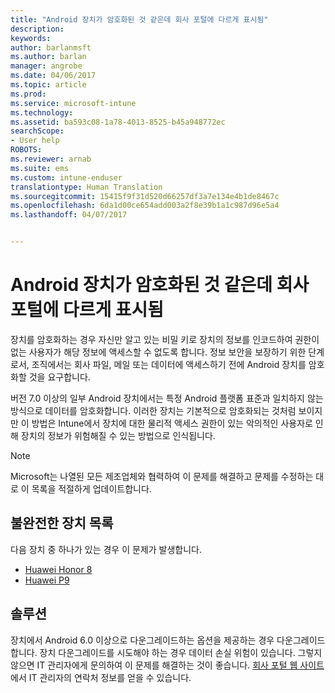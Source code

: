 ```yaml
---
title: "Android 장치가 암호화된 것 같은데 회사 포털에 다르게 표시됨"
description: 
keywords: 
author: barlanmsft
ms.author: barlan
manager: angrobe
ms.date: 04/06/2017
ms.topic: article
ms.prod: 
ms.service: microsoft-intune
ms.technology: 
ms.assetid: ba593c08-1a78-4013-8525-b45a948772ec
searchScope:
- User help
ROBOTS: 
ms.reviewer: arnab
ms.suite: ems
ms.custom: intune-enduser
translationtype: Human Translation
ms.sourcegitcommit: 15415f9f31d520d66257df3a7e134e4b1de8467c
ms.openlocfilehash: 6da1d00ce654add003a2f8e39b1a1c987d96e5a4
ms.lasthandoff: 04/07/2017


---
```



# <a name="your-android-device-seems-to-be-encrypted-but-company-portal-says-otherwise"></a>Android 장치가 암호화된 것 같은데 회사 포털에 다르게 표시됨

장치를 암호화하는 경우 자신만 알고 있는 비밀 키로 장치의 정보를 인코드하여 권한이 없는 사용자가 해당 정보에 액세스할 수 없도록 합니다. 정보 보안을 보장하기 위한 단계로서, 조직에서는 회사 파일, 메일 또는 데이터에 액세스하기 전에 Android 장치를 암호화할 것을 요구합니다.

버전 7.0 이상의 일부 Android 장치에서는 특정 Android 플랫폼 표준과 일치하지 않는 방식으로 데이터를 암호화합니다. 이러한 장치는 기본적으로 암호화되는 것처럼 보이지만 이 방법은 Intune에서 장치에 대한 물리적 액세스 권한이 있는 악의적인 사용자로 인해 장치의 정보가 위험해질 수 있는 방법으로 인식됩니다.

> [!Note]
> Microsoft는 나열된 모든 제조업체와 협력하여 이 문제를 해결하고 문제를 수정하는 대로 이 목록을 적절하게 업데이트합니다.

## <a name="an-incomplete-list-of-devices"></a>불완전한 장치 목록

다음 장치 중 하나가 있는 경우 이 문제가 발생합니다.

- [Huawei Honor 8](http://consumer.huawei.com/en/support/mobile-phones/honor8_en-sup.htm)
- [Huawei P9](http://consumer.huawei.com/mobile-phones/p9/index.html)

## <a name="solutions"></a>솔루션

장치에서 Android 6.0 이상으로 다운그레이드하는 옵션을 제공하는 경우 다운그레이드합니다. 장치 다운그레이드를 시도해야 하는 경우 데이터 손실 위험이 있습니다. 그렇지 않으면 IT 관리자에게 문의하여 이 문제를 해결하는 것이 좋습니다. [회사 포털 웹 사이트](http://portal.manage.microsoft.com)에서 IT 관리자의 연락처 정보를 얻을 수 있습니다.


